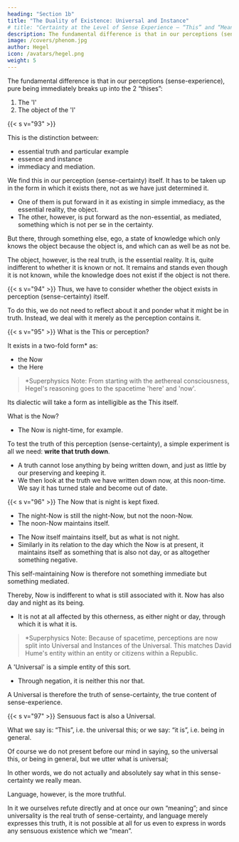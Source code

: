 ```yaml
---
heading: "Section 1b"
title: "The Duality of Existence: Universal and Instance"
# title: "Certainty at the Level of Sense Experience – “This” and “Meaning"
description: The fundamental difference is that in our perceptions (sense-experience), pure being immediately breaks up into the 2 “thises”
image: /covers/phenom.jpg
author: Hegel
icon: /avatars/hegel.png
weight: 5
---
```





The fundamental difference is that in our perceptions (sense-experience), pure being immediately breaks up into the 2 “thises”:

1. The 'I'
2. The object of the 'I'

<!-- When we reflect(2) on this distinction, neither of them is merely immediate, in sense-certainty. But at the same time, they are mediated.

I have the certainty through the other [object of the I] through the actual fact. 

This, again, exists in that certainty through an other, as the 'I'. -->


{{< s v="93" >}} 

This is the distinction between:
- essential truth and particular example
- essence and instance
- immediacy and mediation. 

We find this in our perception (sense-certainty) itself. It has to be taken up in the form in which it exists there, not as we have just determined it. 
- One of them is put forward in it as existing in simple immediacy, as the essential reality, the object. 
- The other, however, is put forward as the non-essential, as mediated, something which is not per se in the certainty. 

But there, through something else, ego, a state of knowledge which only knows the object because the object is, and which can as well be as not be.

The object, however, is the real truth, is the essential reality. It is, quite indifferent to whether it is known or not. It remains and stands even though it is not known, while the knowledge does not exist if the object is not there.


{{< s v="94" >}} Thus, we have to consider whether the object exists in perception (sense-certainty) itself.

 <!-- as such an essential reality as that certainty gives it out to be; whether its meaning and notion, which is to be essential reality, corresponds to the way it is present in that certainty.  -->

To do this, we do not need to reflect about it and ponder what it might be in truth. Instead, we deal with it merely as the perception  <!-- sense-certainty  --> contains it.



{{< s v="95" >}} What is the This or perception? 

<!-- the Sense-certainty -->

It exists in a two-fold form* as:
- the Now
- the Here

> *Superphysics Note: From starting with the aethereal consciousness, Hegel's reasoning goes to the spacetime 'here' and 'now'. 

Its dialectic will take a form as intelligible as the This itself.

What is the Now?
- The Now is night-time, for example. 

To test the truth of this perception (sense-certainty), a simple experiment is all we need: **write that truth down**. 
- A truth cannot lose anything by being written down, and just as little by our preserving and keeping it. 
- We then look at the truth we have written down now, at this noon-time. We say it has turned stale and become out of date.


{{< s v="96" >}} The Now that is night is kept fixed.
- The night-Now is still the night-Now, but not the noon-Now.
- The noon-Now maintains itself. 
<!-- , i.e. it is treated as what it is given out to be, as something which is; but it proves to be rather a something which is not.  -->
- The Now itself maintains itself, but as what is not night.
- Similarly in its relation to the day which the Now is at present, it maintains itself as something that is also not day, or as altogether something negative. 

This self-maintaining Now is therefore not something immediate but something mediated. 

<!-- ; for, qua something that remains and preserves itself, it is determined through and by means of the fact that something else, namely day and night, is not. -->

Thereby, Now is indifferent to what is still associated with it. Now has also day and night as its being. 

<!-- ; just as little as night or day is its being, it is just as truly also day and night; i -->
- It is not at all affected by this otherness, as either night or day, through which it is what it is. 

> *Superphysics Note: Because of spacetime, perceptions are now split into Universal and Instances of the Universal. This matches David Hume's entity within an entity or citizens within a Republic. 


A 'Universal' is a simple entity of this sort. 
- Through negation, it is neither this nor that. 

<!-- , which is a not-this, and with equal indifference this as well as that – a thing of this kind we call .  -->

A Universal is therefore the truth of sense-certainty, the true content of sense-experience.


{{< s v="97" >}} Sensuous fact is also a Universal. 

 <!-- too, that we(3) give utterance to .  -->

What we say is: “This”, i.e. the universal this; or we say: “it is”, i.e. being in general. 

Of course we do not present before our mind in saying, so the universal this, or being in general, but we utter what is universal; 

In other words, we do not actually and absolutely say what in this sense-certainty we really mean. 

Language, however, is the more truthful. 

In it we ourselves refute directly and at once our own “meaning”; and since universality is the real truth of sense-certainty, and language merely expresses this truth, it is not possible at all for us even to express in words any sensuous existence which we “mean”.
